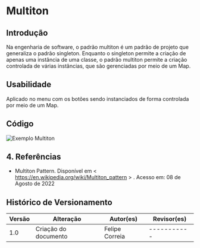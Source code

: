 # Multiton

## Introdução

Na engenharia de software, o padrão multiton é um padrão de projeto que generaliza o padrão singleton. Enquanto o singleton permite a criação de apenas uma instância de uma classe, o padrão multiton permite a criação controlada de várias instâncias, que são gerenciadas por meio de um Map.

## Usabilidade

Aplicado no menu com os botões sendo instanciados de forma controlada por meio de um Map.

## Código

![Exemplo Multiton](/2022_1_G5_SerFit/docs/assets/GOFs/multiton.jpeg)

## 4. Referências

- Multiton Pattern. Disponível em < <https://en.wikipedia.org/wiki/Multiton_pattern> > . Acesso em: 08 de Agosto de 2022

## Histórico de Versionamento

| Versão | Alteração            | Autor(es)      | Revisor(es) |
| ------ | -------------------- | -------------- | ----------- |
| 1.0    | Criação do documento | Felipe Correia | ----------- |
